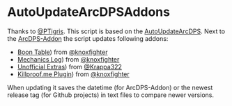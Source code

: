 # AutoUpdateArcDPSAddons

Thanks to [@PTigris](https://github.com/PTigris).
This script is based on the [AutoUpdateArcDPS](https://github.com/PTigris/AutoUpdateArcDPS).
Next to the [ArcDPS-Addon](https://www.deltaconnected.com/arcdps) the script updates following addons:
* [Boon Table](https://github.com/knoxfighter/GW2-ArcDPS-Boon-Table)) from [@knoxfighter](https://github.com/knoxfighter)
* [Mechanics Log](https://github.com/knoxfighter/GW2-ArcDPS-Mechanics-Log)) from [@knoxfighter](https://github.com/knoxfighter)
* [Unofficial Extras](https://github.com/Krappa322/arcdps_unofficial_extras_releases)) from [@Krappa322](https://github.com/Krappa322)
* [Killproof.me Plugin](https://github.com/knoxfighter/arcdps-killproof.me-plugin)) from [@knoxfighter](https://github.com/knoxfighter)

When updating it saves the datetime (for ArcDPS-Addon) or the newest release tag (for Github projects) in text files to compare newer versions.
